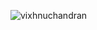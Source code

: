 
<p align="left"> <img src="https://komarev.com/ghpvc/?username=vixhnuchandran&label=Profile%20views&color=0e75b6&style=flat" alt="vixhnuchandran" /> </p>
